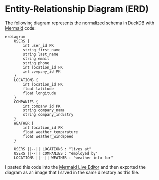 # Entity-Relationship Diagram (ERD)

The following diagram represents the normalized schema in DuckDB with [Mermaid](https://mermaid.js.org/syntax/entityRelationshipDiagram.html) code:

```mermaid
erDiagram
    USERS {
        int user_id PK
        string first_name
        string last_name
        string email
        string phone
        int location_id FK
        int company_id FK
    }
    LOCATIONS {
        int location_id PK
        float latitude
        float longitude
    }
    COMPANIES {
        int company_id PK
        string company_name
        string company_industry
    }
    WEATHER {
        int location_id FK
        float weather_temperature
        float weather_windspeed
    }

    USERS ||--|| LOCATIONS : "lives at"
    USERS ||--|| COMPANIES : "employed by"
    LOCATIONS ||--|| WEATHER : "weather info for"
```

I pasted this code into the [Mermaid Live Editor](https://mermaid.live/) and then exported the diagram as an image that I saved in the same directory as this file.